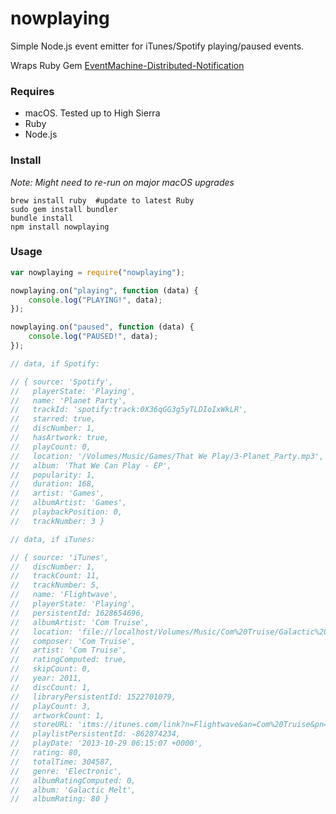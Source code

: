 nowplaying
=================

Simple Node.js event emitter for iTunes/Spotify playing/paused events.

Wraps Ruby Gem [EventMachine-Distributed-Notification](https://github.com/youpy/eventmachine-distributed-notification)

### Requires
- macOS. Tested up to High Sierra
- Ruby
- Node.js

### Install

*Note: Might need to re-run on major macOS upgrades*
```shell
brew install ruby  #update to latest Ruby
sudo gem install bundler
bundle install
npm install nowplaying
```

### Usage
```javascript
var nowplaying = require("nowplaying");

nowplaying.on("playing", function (data) {
	console.log("PLAYING!", data);
});

nowplaying.on("paused", function (data) {
	console.log("PAUSED!", data);
});

// data, if Spotify:

// { source: 'Spotify',
//   playerState: 'Playing',
//   name: 'Planet Party',
//   trackId: 'spotify:track:0X36qGG3g5yTLDIoIxWkLR',
//   starred: true,
//   discNumber: 1,
//   hasArtwork: true,
//   playCount: 0,
//   location: '/Volumes/Music/Games/That We Play/3-Planet_Party.mp3',
//   album: 'That We Can Play - EP',
//   popularity: 1,
//   duration: 168,
//   artist: 'Games',
//   albumArtist: 'Games',
//   playbackPosition: 0,
//   trackNumber: 3 }

// data, if iTunes:

// { source: 'iTunes',
//   discNumber: 1,
//   trackCount: 11,
//   trackNumber: 5,
//   name: 'Flightwave',
//   playerState: 'Playing',
//   persistentId: 1628654696,
//   albumArtist: 'Com Truise',
//   location: 'file://localhost/Volumes/Music/Com%20Truise/Galactic%20Melt/05%20Flightwave.mp3',
//   composer: 'Com Truise',
//   artist: 'Com Truise',
//   ratingComputed: true,
//   skipCount: 0,
//   year: 2011,
//   discCount: 1,
//   libraryPersistentId: 1522701079,
//   playCount: 3,
//   artworkCount: 1,
//   storeURL: 'itms://itunes.com/link?n=Flightwave&an=Com%20Truise&pn=Galactic%20Melt&cn=Com%20Truise',
//   playlistPersistentId: -862874234,
//   playDate: '2013-10-29 06:15:07 +0000',
//   rating: 80,
//   totalTime: 304587,
//   genre: 'Electronic',
//   albumRatingComputed: 0,
//   album: 'Galactic Melt',
//   albumRating: 80 }
```
